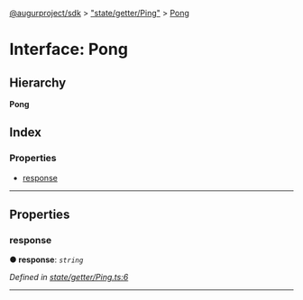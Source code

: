 [@augurproject/sdk](../README.md) > ["state/getter/Ping"](../modules/_state_getter_ping_.md) > [Pong](../interfaces/_state_getter_ping_.pong.md)

# Interface: Pong

## Hierarchy

**Pong**

## Index

### Properties

* [response](_state_getter_ping_.pong.md#response)

---

## Properties

<a id="response"></a>

###  response

**● response**: *`string`*

*Defined in [state/getter/Ping.ts:6](https://github.com/AugurProject/augur/blob/1991ef64ef/packages/augur-sdk/src/state/getter/Ping.ts#L6)*

___

